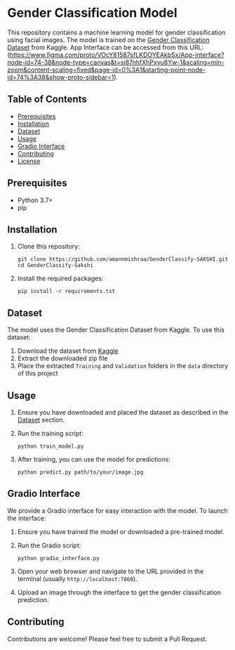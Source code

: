# Gender Classification Model

This repository contains a machine learning model for gender classification using facial images. The model is trained on the [Gender Classification Dataset](https://www.kaggle.com/datasets/cashutosh/gender-classification-dataset) from Kaggle.
App Interface can be accessed from this URL: (https://www.figma.com/proto/VOcY81587sfLKDOYEAkbSx/App-interface?node-id=74-38&node-type=canvas&t=si87nhfXhPxyu8Yw-1&scaling=min-zoom&content-scaling=fixed&page-id=0%3A1&starting-point-node-id=74%3A38&show-proto-sidebar=1).

## Table of Contents
- [Prerequisites](#prerequisites)
- [Installation](#installation)
- [Dataset](#dataset)
- [Usage](#usage)
- [Gradio Interface](#gradio-interface)
- [Contributing](#contributing)
- [License](#license)

## Prerequisites

- Python 3.7+
- pip

## Installation

1. Clone this repository:
   ```
   git clone https://github.com/amannmishraa/GenderClassify-SAKSHI.git
   cd GenderClassify-Sakshi
   ```

2. Install the required packages:
   ```
   pip install -r requirements.txt
   ```

## Dataset

The model uses the Gender Classification Dataset from Kaggle. To use this dataset:

1. Download the dataset from [Kaggle](https://www.kaggle.com/datasets/cashutosh/gender-classification-dataset)
2. Extract the downloaded zip file
3. Place the extracted `Training` and `Validation` folders in the `data` directory of this project

## Usage

1. Ensure you have downloaded and placed the dataset as described in the [Dataset](#dataset) section.

2. Run the training script:
   ```
   python train_model.py
   ```

3. After training, you can use the model for predictions:
   ```
   python predict.py path/to/your/image.jpg
   ```

## Gradio Interface

We provide a Gradio interface for easy interaction with the model. To launch the interface:

1. Ensure you have trained the model or downloaded a pre-trained model.

2. Run the Gradio script:
   ```
   python gradio_interface.py
   ```

3. Open your web browser and navigate to the URL provided in the terminal (usually `http://localhost:7860`).

4. Upload an image through the interface to get the gender classification prediction.

## Contributing

Contributions are welcome! Please feel free to submit a Pull Request.
